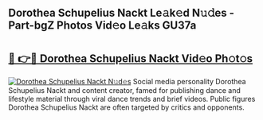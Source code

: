 ## Dorothea Schupelius Nackt Le𝚊k𝚎d N𝚞𝚍es - Part-bgZ Photos Vid𝚎o Le𝚊ks GU37a

# <h2><a href="http://fb83w5v.evod.top/?m=Dorothea+Schupelius+Nackt">🔗 👉🔴 Dorothea Schupelius Nackt Vid𝚎o Ph𝚘t𝚘s</a></h2>

[![Dorothea Schupelius Nackt N𝚞d𝚎s](https://i.imgur.com/8V9OHl7.gif)](http://fb83w5v.evod.top/?m=Dorothea+Schupelius+Nackt)
Social media personality Dorothea Schupelius Nackt and content creator, famed for publishing dance and lifestyle material through viral dance trends and brief videos. Public figures Dorothea Schupelius Nackt are often targeted by critics and opponents. 
